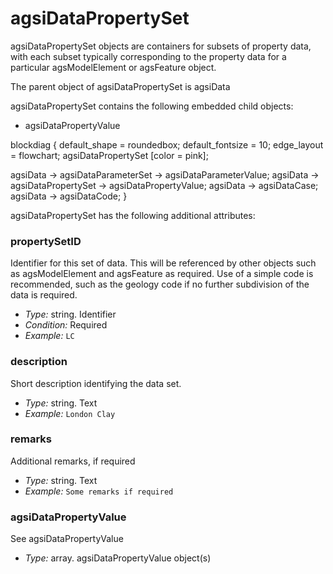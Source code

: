# agsiDataPropertySet


agsiDataPropertySet objects are containers for subsets of property data, with each subset typically corresponding to the property data for a particular agsModelElement or agsFeature object.

The parent object of agsiDataPropertySet is agsiData

agsiDataPropertySet contains the following embedded child objects:

* agsiDataPropertyValue


blockdiag {
  default_shape = roundedbox;
  default_fontsize = 10;
  edge_layout = flowchart;
  agsiDataPropertySet [color = pink];

  agsiData -> agsiDataParameterSet -> agsiDataParameterValue;
  agsiData -> agsiDataPropertySet -> agsiDataPropertyValue;
  agsiData -> agsiDataCase;
  agsiData -> agsiDataCode;
}

agsiDataPropertySet has the following additional attributes:

### propertySetID

Identifier for this set of data. This will be referenced by other objects such as agsModelElement and agsFeature as required. Use of a simple code is recommended, such as the geology code if no further subdivision of the data is required.

- *Type:* string. Identifier
- *Condition:* Required
- *Example:* ``LC``


### description

Short description identifying the data set.

- *Type:* string. Text
- *Example:* ``London Clay``


### remarks

Additional remarks, if required

- *Type:* string. Text
- *Example:* ``Some remarks if required``


### agsiDataPropertyValue

See agsiDataPropertyValue

- *Type:* array. agsiDataPropertyValue object(s)
